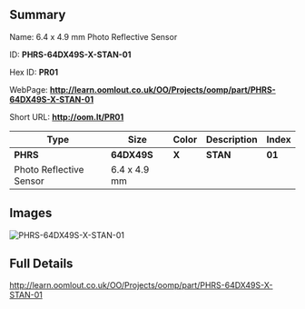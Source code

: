 

## Summary
 
Name:  6.4 x 4.9 mm Photo Reflective Sensor 

ID: __PHRS-64DX49S-X-STAN-01__

Hex ID: __PR01__

WebPage: __http://learn.oomlout.co.uk/OO/Projects/oomp/part/PHRS-64DX49S-X-STAN-01__

Short URL: __http://oom.lt/PR01__


| Type   | Size   | Color   | Description   | Index   |    
| ----- | ------   | ------   | -----   | ----   |    
| __PHRS__   					| __64DX49S__   					| __X__    						| __STAN__    					| __01__ |    
| Photo Reflective Sensor		| 6.4 x 4.9 mm	| 		| 	| 	|

## Images
![PHRS-64DX49S-X-STAN-01](http://oomlout.com/oomp-gen/parts/PHRS-64DX49S-X-STAN-01/PHRS-64DX49S-X-STAN-01_420.jpg)

## Full Details

 http://learn.oomlout.co.uk/OO/Projects/oomp/part/PHRS-64DX49S-X-STAN-01


